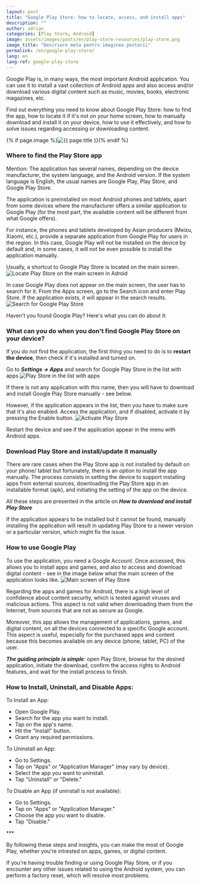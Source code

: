 ```yaml
---
layout: post
title: "Google Play Store: how to locate, access, and install apps"
description: ""
author: adrian
categories: [Play Store, Android]
image: assets/images/posts/en/play-store-resources/play-store.png
image_title: "Descriere meta pentru imaginea postarii"
permalink: /en/google-play-store/
lang: en
lang-ref: google-play-store
---
```


Google Play is, in many ways, the most important Android application. You can use it to install a vast collection of Android apps and also access and/or download various digital content such as music, movies, books, electronic magazines, etc.

Find out everything you need to know about Google Play Store: how to find the app, how to locate it if it's not on your home screen, how to manually download and install it on your device, how to use it effectively, and how to solve issues regarding accessing or downloading content.

<!-- Post Featured Image -->
{% if page.image %}<img class="featured-image img-fluid rounded" title="Google Play Store" src="{{ site.baseurl }}/{{ page.image }}" alt="{{ page.title }}">{% endif %}
<!-- End Featured Image -->

<!--ADSPACE_ID:2x2-->

### Where to find the Play Store app

Mention: The application has several names, depending on the device manufacturer, the system language, and the Android version. If the system language is English, the usual names are Google Play, Play Store, and Google Play Store.

The application is preinstalled on most Android phones and tablets, apart from some devices where the manufacturer offers a similar application to Google Play (for the most part, the available content will be different from what Google offers).

For instance, the phones and tablets developed by Asian producers (Meizu, Xiaomi, etc.), provide a separate application from Google Play for users in the region. In this case, Google Play will not be installed on the device by default and, in some cases, it will not be even possible to install the application manually.

Usually, a shortcut to Google Play Store is located on the main screen.
<img alt="Locate Play Store on the main screen in Adroid" title="Locate Play Store on the main screen in Adroid" class="article-image" src="{{ site.baseurl }}/assets/images/posts/{{ page.lang }}/play-store-resources/play-store-app-location-in-Android.jpg">

In case Google Play does not appear on the main screen, the user has to search for it. From the Apps screen, go to the Search icon and enter Play Store. If the application exists, it will appear in the search results.
<img alt="Search for Google Play Store" title="Search for Google Play Store" class="article-image" src="{{ site.baseurl }}/assets/images/posts/{{ page.lang }}/play-store-resources/search-play-store.jpg">

Haven't you found Google Play? Here's what you can do about it:

### What can you do when you don't find Google Play Store on your device?

If you do not find the application, the first thing you need to do is to **restart the device**, then check if it's installed and turned on.

Go to ***Settings → Apps*** and search for Google Play Store in the list with apps
<img alt="Play Store in the list with apps" title="Play Store in the list with apps" class="article-image" src="{{ site.baseurl }}/assets/images/posts/{{ page.lang }}/play-store-resources/play-store-in-apps-list.jpg">

If there is not any application with this name, then you will have to download and install Google Play Store manually - see below.

However, if the application appears in the list, then you have to make sure that it's also enabled. Access the application, and if disabled, activate it by pressing the Enable button.
<img alt="Activate Play Store" title="Activate Play Store" class="article-image" src="{{ site.baseurl }}/assets/images/posts/{{ page.lang }}/play-store-resources/play-store-app-info.jpg">

Restart the device and see if the application appear in the menu with Android apps.

### Download Play Store and install/update it manually

There are rare cases when the Play Store app is not installed by default on your phone/ tablet but fortunately, there is an option to install the app manually. The process consists in setting the device to support installing apps from external sources, downloading the Play Store app in an installable format (apk), and initiating the setting of the app on the device.

All these steps are presented in the article on ***How to download and install Play Store***

If the application appears to be installed but it cannot be found, manually installing the application will result in updating Play Store to a newer version or a particular version, which might fix the issue.

### How to use Google Play

To use the application, you need a Google Account. Once accessed, this allows you to install apps and games, and also to access and download digital content - see in the image below what the main screen of the application looks like.
<img alt="Main screen of Play Store" title="Main screen of Play Store" class="article-image" src="{{ site.baseurl }}/assets/images/posts/{{ page.lang }}/play-store-resources/play-store-main-screen.jpg">

Regarding the apps and games for Android, there is a high level of confidence about content security, which is tested against viruses and malicious actions. This aspect is not valid when downloading them from the Internet, from sources that are not as secure as Google.

Moreover, this app allows the management of applications, games, and digital content, on all the devices connected to a specific Google account. This aspect is useful, especially for the purchased apps and content because this becomes available on any device (phone, tablet, PC) of the user.

***The guiding principle is simple***: open Play Store, browse for the desired application, initiate the download, confirm the access rights to Android features, and wait for the install process to finish.

### How to Install, Uninstall, and Disable Apps:

To Install an App:
- Open Google Play.
- Search for the app you want to install.
- Tap on the app's name.
- Hit the "Install" button.
- Grant any required permissions.

To Uninstall an App:
- Go to Settings.
- Tap on "Apps" or "Application Manager" (may vary by device).
- Select the app you want to uninstall.
- Tap "Uninstall" or "Delete."

To Disable an App (if uninstall is not available):
- Go to Settings.
- Tap on "Apps" or "Application Manager."
- Choose the app you want to disable.
- Tap "Disable."

<div class="post-bottom-stars">***</div>

By following these steps and insights, you can make the most of Google Play, whether you're intrested on apps, games, or digital content.

If you're having trouble finding or using Google Play Store, or if you encounter any other issues related to using the Android system, you can perform a factory reset, which will resolve most problems.
